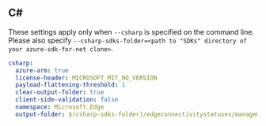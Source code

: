 ## C#

These settings apply only when `--csharp` is specified on the command line.
Please also specify `--csharp-sdks-folder=<path to "SDKs" directory of your azure-sdk-for-net clone>`.

```yaml $(csharp)
csharp:
  azure-arm: true
  license-header: MICROSOFT_MIT_NO_VERSION
  payload-flattening-threshold: 1
  clear-output-folder: true
  client-side-validation: false
  namespace: Microsoft.Edge
  output-folder: $(csharp-sdks-folder)/edgeconnectivitystatuses/management/Microsoft.Edge/GeneratedProtocol
```